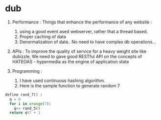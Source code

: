 dub
===

1. Performance :
  Things that enhance the performance of any website :
    1) using a good event ased webserver, rather that a thread based.
    2) Proper caching of data 
    3) Denormalization of data.. No need to have complex db operations... 

2. APIs : 
  To improve the quality of service for a heavy weight site like dubizzle, We need to gave good 
RESTful API on the concepts of HATEOAS - hypermedia as the engine of application state


3. Programming : 
    1.  I have used continuous hashing algorithm. 
    2.  Here is the sample function to generate random 7


```python
define rand_7() :
  q = 0
  for i in xrange(7):  
    q+= rand_5()
  return q%7 + 1 
```



 
      




    
    
